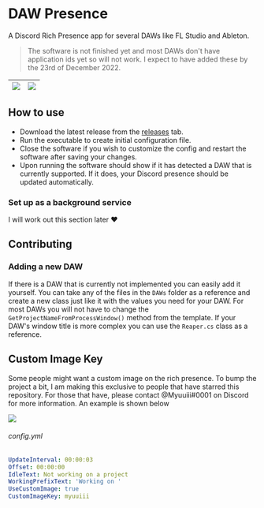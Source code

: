 # DAW Presence

A Discord Rich Presence app for several DAWs like FL Studio and Ableton.

> The software is not finished yet and most DAWs don't have application ids yet so will not work. I expect to have added these by the 23rd of December 2022.

| ![](https://ss.myuuiii.com/Glf1gL6PvE.png) | ![](https://ss.myuuiii.com/Discord_edjjth5Bp5.png) |
| :----------------------------------------: | :------------------------------------------------: |




## How to use

- Download the latest release from the [releases](https://github.com/Myuuiii/DAWPresence/releases/) tab.
- Run the executable to create initial configuration file.
- Close the software if you wish to customize the config and restart the software after saving your changes.
- Upon running the software should show if it has detected a DAW that is currently supported. If it does, your Discord presence should be updated automatically.

### Set up as a background service

I will work out this section later ♥

## Contributing

### Adding a new DAW

If there is a DAW that is currently not implemented you can easily add it yourself. You can take any of the files in the `DAWs` folder as a reference and create a new class just like it with the values you need for your DAW. For most DAWs you will not have to change the `GetProjectNameFromProcessWindow()` method from the template. If your DAW's window title is more complex you can use the `Reaper.cs` class as a reference. 

## Custom Image Key

Some people might want a custom image on the rich presence. To bump the project a bit, I am making this exclusive to people that have starred this repository. For those that have, please contact @Myuuiii#0001 on Discord for more information. An example is shown below

![](https://ss.myuuiii.com/Discord_pe6dCw5B1o.png)

###### config.yml

```yml
UpdateInterval: 00:00:03
Offset: 00:00:00
IdleText: Not working on a project
WorkingPrefixText: 'Working on '
UseCustomImage: true
CustomImageKey: myuuiii
```

